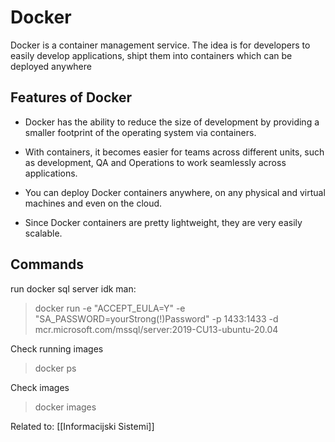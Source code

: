 # Docker
Docker is a container management service. The idea is for developers to easily develop applications, shipt them into containers which can be deployed anywhere

## Features of Docker
- Docker has the ability to reduce the size of development by providing a smaller footprint of the operating system via containers.

- With containers, it becomes easier for teams across different units, such as development, QA and Operations to work seamlessly across applications.

- You can deploy Docker containers anywhere, on any physical and virtual machines and even on the cloud.

- Since Docker containers are pretty lightweight, they are very easily scalable.


## Commands
run docker sql server idk man:
>docker run -e "ACCEPT_EULA=Y" -e "SA_PASSWORD=yourStrong(!)Password" -p 1433:1433 -d mcr.microsoft.com/mssql/server:2019-CU13-ubuntu-20.04

Check running images
>docker ps

Check images
>docker images

Related to: [[Informacijski Sistemi]]
